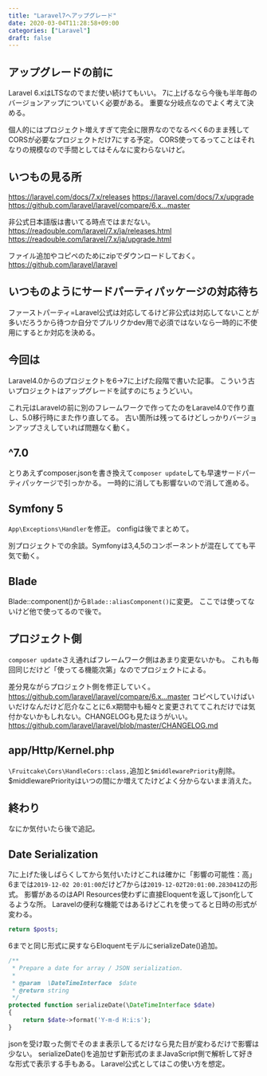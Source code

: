 ```yaml
---
title: "Laravel7へアップグレード"
date: 2020-03-04T11:28:58+09:00
categories: ["Laravel"]
draft: false
---
```


## アップグレードの前に
Laravel 6.xはLTSなのでまだ使い続けてもいい。
7に上げるなら今後も半年毎のバージョンアップについていく必要がある。
重要な分岐点なのでよく考えて決める。

個人的にはプロジェクト増えすぎて完全に限界なのでなるべく6のまま残してCORSが必要なプロジェクトだけ7にする予定。
CORS使ってるってことはそれなりの規模なので手間としてはそんなに変わらないけど。

## いつもの見る所
https://laravel.com/docs/7.x/releases
https://laravel.com/docs/7.x/upgrade
https://github.com/laravel/laravel/compare/6.x...master

非公式日本語版は書いてる時点ではまだない。
https://readouble.com/laravel/7.x/ja/releases.html
https://readouble.com/laravel/7.x/ja/upgrade.html

ファイル追加やコピペのためにzipでダウンロードしておく。
https://github.com/laravel/laravel

## いつものようにサードパーティパッケージの対応待ち
ファーストパーティ=Laravel公式は対応してるけど非公式は対応してないことが多いだろうから待つか自分でプルリクかdev用で必須ではないなら一時的に不使用にするとか対応を決める。

## 今回は
Laravel4.0からのプロジェクトを6→7に上げた段階で書いた記事。
こういう古いプロジェクトはアップグレードを試すのにちょうどいい。

これ元はLaravelの前に別のフレームワークで作ってたのをLaravel4.0で作り直し、5.0移行時にまた作り直してる。
古い箇所は残ってるけどしっかりバージョンアップさえしていれば問題なく動く。

## ^7.0
とりあえずcomposer.jsonを書き換えて`composer update`しても早速サードパーティパッケージで引っかかる。
一時的に消しても影響ないので消して進める。

## Symfony 5
`App\Exceptions\Handler`を修正。
configは後でまとめて。

別プロジェクトでの余談。Symfonyは3,4,5のコンポーネントが混在してても平気で動く。

## Blade
Blade::component()から`Blade::aliasComponent()`に変更。
ここでは使ってないけど他で使ってるので後で。

## プロジェクト側
`composer update`さえ通ればフレームワーク側はあまり変更ないかも。
これも毎回同じだけど「使ってる機能次第」なのでプロジェクトによる。

差分見ながらプロジェクト側を修正していく。
https://github.com/laravel/laravel/compare/6.x...master
コピペしていけばいいだけなんだけど厄介なことに6.x期間中も細々と変更されててこれだけでは気付かないかもしれない。CHANGELOGも見たほうがいい。
https://github.com/laravel/laravel/blob/master/CHANGELOG.md

## app/Http/Kernel.php
`\Fruitcake\Cors\HandleCors::class,`追加と`$middlewarePriority`削除。
$middlewarePriorityはいつの間にか増えてたけどよく分からないまま消えた。

## 終わり
なにか気付いたら後で追記。

## Date Serialization

7に上げた後しばらくしてから気付いたけどこれは確かに「影響の可能性：高」
6までは`2019-12-02 20:01:00`だけど7からは`2019-12-02T20:01:00.283041Z`の形式。
影響があるのはAPI Resources使わずに直接Eloquentを返してjson化してるような所。
Laravelの便利な機能ではあるけどこれを使ってると日時の形式が変わる。

```php
return $posts;
```

6までと同じ形式に戻すならEloquentモデルにserializeDate()追加。

```php
/**
 * Prepare a date for array / JSON serialization.
 *
 * @param  \DateTimeInterface  $date
 * @return string
 */
protected function serializeDate(\DateTimeInterface $date)
{
    return $date->format('Y-m-d H:i:s');
}
```

jsonを受け取った側でそのまま表示してるだけなら見た目が変わるだけで影響は少ない。
serializeDate()を追加せず新形式のままJavaScript側で解析して好きな形式で表示する手もある。
Laravel公式としてはこの使い方を想定。